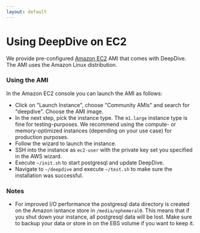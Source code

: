 ```yaml
---
layout: default
---
```


# Using DeepDive on EC2

We provide pre-configured [Amazon EC2](http://aws.amazon.com/ec2/) AMI that comes with DeepDive. The AMI uses the Amazon Linux distribution.

### Using the AMI

In the Amazon EC2 console you can launch the AMI as follows:

- Click on "Launch Instance", choose "Community AMIs" and search for "deepdive". Choose the AMI image.
- In the next step, pick the instance type. The `m1.large` instance type is fine for testing-purposes. We recommend using the compute- or memory-optimized instances (depending on your use case) for production purposes.
- Follow the wizard to launch the instance.
- SSH into the instance as `ec2-user` with the private key set you specified in the AWS wizard.
- Execute `~/init.sh` to start postgresql and update DeepDive.
- Navigate to `~/deepdive` and execute `~/test.sh` to make sure the installation was successful.


### Notes

- For improved I/O performance the postgresql data directory is created on the Amazon isntance store in `/media/ephemeral0`. This means that if you shut down your instance, all postgresql data will be lost. Make sure to backup your data or store in on the EBS volume if you want to keep it.